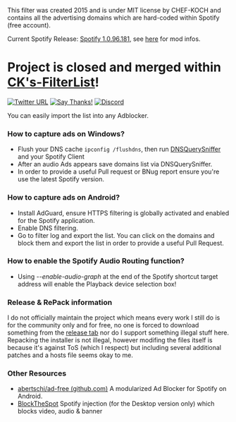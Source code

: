 This filter was created 2015 and is under MIT license by CHEF-KOCH and contains all the advertising domains which are hard-coded within Spotify (free account). <br />

Current Spotify Release: [Spotify 1.0.96.181](https://download.scdn.co/SpotifyFullSetup.exe), see [here](https://github.com/CHEF-KOCH/Spotify-Ad-free/releases/tag/2.2) for mod infos.

# Project is closed and merged within [CK's-FilterList](https://github.com/CHEF-KOCH/CKs-FilterList)!


[![Twitter URL](https://img.shields.io/twitter/url/https/twitter.com/fold_left.svg?style=social&label=Follow%20%40CHEF-KOCH)](https://twitter.com/CKsTechNews)
[![Say Thanks!](https://img.shields.io/badge/Say%20Thanks-!-1EAEDB.svg)](https://saythanks.io/to/CHEF-KOCH)
[![Discord](https://discordapp.com/api/guilds/418256415874875402/widget.png)](https://discord.me/CHEF-KOCH)

You can easily import the list into any Adblocker.




### How to capture ads on Windows?

* Flush your DNS cache `ipconfig /flushdns`, then run [DNSQuerySniffer](http://www.nirsoft.net/utils/dns_query_sniffer.html) and your Spotify Client
* After an audio Ads appears save domains list via DNSQuerySniffer. 
* In order to provide a useful Pull request or BNug report ensure you're use the latest Spotify version. 


### How to capture ads on Android?

* Install AdGuard, ensure HTTPS filtering is globally activated and enabled for the Spotify application. 
* Enable DNS filtering.
* Go to filter log and export the list. You can click on the domains and block them and export the list in order to provide a useful Pull Request.


### How to enable the Spotify Audio Routing function?

* Using _--enable-audio-graph_ at the end of the Spotify shortcut target address will enable the Playback device selection box!


### Release & RePack information

I do not officially maintain the project which means every work I still do is for the community only and for free, no one is forced to download something from the [release tab](https://github.com/CHEF-KOCH/Spotify-Ad-free/releases) nor do I support something illegal stuff here. Repacking the installer is not illegal, however modifing the files itself is because it's against ToS (which I respect) but including several additional patches and a hosts file seems okay to me.


### Other Resources

* [abertschi/ad-free (github.com)](http://adfree.abertschi.ch) A modularized Ad Blocker for Spotify on Android.  
* [BlockTheSpot](https://github.com/master131/BlockTheSpot/) Spotify injection (for the Desktop version only) which blocks video, audio & banner

